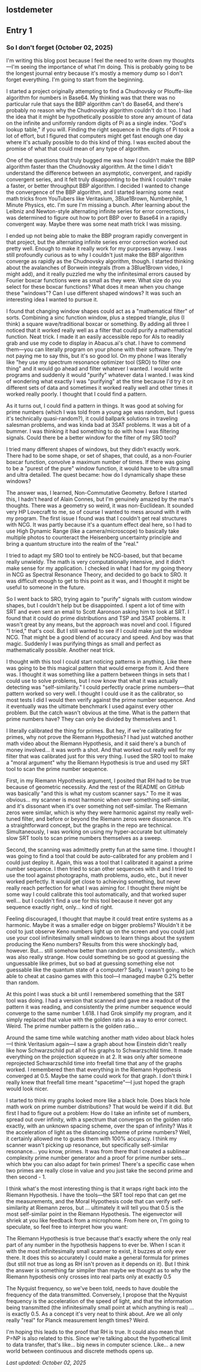 ## lostdemeter
## Entry 1
### So I don't forget (October 02, 2025)
I'm writing this blog post because I feel the need to write down my thoughts—I'm seeing the importance of what I'm doing. This is probably going to be the longest journal entry because it's mostly a memory dump so I don't forget everything. I'm going to start from the beginning.

I started a project originally attempting to find a Chudnovsky or Plouffe-like algorithm for numbers in Base64. My thinking was that there was no particular rule that says the BBP algorithm can't do Base64, and there's probably no reason why the Chudnovsky algorithm couldn't do it too. I had the idea that it might be hypothetically possible to store any amount of data on the infinite and uniformly random digits of Pi as a single index. "God's lookup table," if you will. Finding the right sequence in the digits of Pi took a lot of effort, but I figured that computers might get fast enough one day where it's actually possible to do this kind of thing. I was excited about the promise of what that could mean of any type of algorithm.

One of the questions that truly bugged me was how I couldn't make the BBP algorithm faster than the Chudnovsky algorithm. At the time I didn't understand the difference between an asymptotic, convergent, and rapidly convergent series, and it felt truly disappointing to be think I couldn't make a faster, or better throughput BBP algorithm. I decided I wanted to change the convergence of the BBP algorithm, and I started learning some neat math tricks from YouTubers like Veritasium, 3Blue1Brown, Numberphile, 1 Minute Physics, etc. I'm sure I'm missing a bunch. After learning about the Leibniz and Newton-style alternating infinite series for error corrections, I was determined to figure out how to port BBP over to Base64 in a rapidly convergent way. Maybe there was some neat math trick I was missing.

I ended up not being able to make the BBP program rapidly convergent in that project, but the alternating infinite series error correction worked out pretty well. Enough to make it really work for my purposes anyway. I was still profoundly curious as to why I couldn't just make the BBP algorithm converge as rapidly as the Chudnovsky algorithm, though. I started thinking about the avalanches of Borwein integrals (from a 3Blue1Brown video, I might add), and it really puzzled me why the infinitesimal errors caused by Fourier boxcar functions were as small as they were. What size do you select for these boxcar functions? What does it mean when you change these "windows"? Can I use different shaped windows? It was such an interesting idea I wanted to pursue it.

I found that changing window shapes could act as a "mathematical filter" of sorts. Combining a sinc function window, plus a stepped triangle, plus (I think) a square wave/traditional boxcar or something. By adding all three I noticed that it worked really well as a filter that could purify a mathematical function. Neat trick. I made it an easily accessible repo for AIs to readily grab and use my code to display in Abacus.ai's chat. I have to commend them—you can literally program on your phone with their software. They're not paying me to say this, but it's so good lol. On my phone I was literally like "hey use my spectrum resonance optimizer tool (SRO) to filter one thing" and it would go ahead and filter whatever I wanted. I would write programs and suddenly it would "purify" whatever data I wanted. I was kind of wondering what exactly I was "purifying" at the time because I'd try it on different sets of data and sometimes it worked really well and other times it worked really poorly. I thought that I could find a pattern.

As it turns out, I could find a pattern in things. It was good at solving for prime numbers (which I was told from a young age was random, but I guess it's technically quasi-random?), it could ballpark solutions in traveling salesman problems, and was kinda bad at 3SAT problems. It was a bit of a bummer. I was thinking it had something to do with how I was filtering signals. Could there be a better window for the filter of my SRO tool?

I tried many different shapes of windows, but they didn't exactly work. There had to be some shape, or set of shapes, that could, as a non-Fourier boxcar function, convolve a maximum number of times. If there was going to be a "purest of the pure" window function, it would have to be ultra small and ultra detailed. The quest became: how do I dynamically shape these windows?

The answer was, I learned, Non-Commutative Geometry. Before I started this, I hadn't heard of Alain Connes, but I'm genuinely amazed by the man's thoughts. There was a geometry so weird, it was non-Euclidean. It sounded very HP Lovecraft to me, so of course I wanted to mess around with it with my program. The first issue I found was that I couldn't get real structures with NCG. It was partly because it's a quantum effect deal here, so I had to use High Dynamic Range (like a camera/microscope) to basically take multiple photos to counteract the Heisenberg uncertainty principle and bring a quantum structure into the realm of the "real."

I tried to adapt my SRO tool to entirely be NCG-based, but that became really unwieldy. The math is very computationally intensive, and it didn't make sense for my application. I checked in what I had for my going theory in NCG as Spectral Resonance Theory, and decided to go back to SRO. It was difficult enough to get to this point as it was, and I thought it might be useful to someone in the future.

So I went back to SRO, trying again to "purify" signals with custom window shapes, but I couldn't help but be disappointed. I spent a lot of time with SRT and even sent an email to Scott Aaronson asking him to look at SRT. I found that it could do prime distributions and TSP and 3SAT problems. It wasn't great by any means, but the approach was novel and cool. I figured "I tried," that's cool. But I still wanted to see if I could make just the window NCG. That might be a good blend of accuracy and speed. And boy was that magic. Suddenly I was purifying things as small and perfect as mathematically possible. Another neat trick.

I thought with this tool I could start noticing patterns in anything. Like there was going to be this magical pattern that would emerge from it. And there was. I thought it was something like a pattern between things in sets that I could use to solve problems, but I now know that what it was actually detecting was "self-similarity." I could perfectly oracle prime numbers—that pattern worked so very well. I thought I could use it as the calibrator, so most tests I did I would then verify against the prime number sequence. And it eventually was the ultimate benchmark I used against every other problem. But the catch wasn't obvious at the time. What is the pattern that prime numbers have? They can only be divided by themselves and 1.

I literally calibrated the thing for primes. But hey, if we're calibrating for primes, why not prove the Riemann Hypothesis? I had just watched another math video about the Riemann Hypothesis, and it said there's a bunch of money involved... it was worth a shot. And that worked out really well for my filter that was calibrated just for this very thing. I used the SRO tool to make a "moral argument" why the Riemann Hypothesis is true and used my SRT tool to scan the prime number sequence.

First, in my Riemann Hypothesis argument, I posited that RH had to be true because of geometric necessity. And the rest of the README on GitHub was basically "and this is what my custom scanner says." To me it was obvious... my scanner is most harmonic when over something self-similar, and it's dissonant when it's over something not self-similar. The Riemann zeros were similar, which is why they were harmonic against my really well-tuned filter, and before or beyond the Riemann zeros were dissonance. It's a straightforward concept, but the graphs in the repo are technical. Simultaneously, I was working on using my hyper-accurate but ultimately slow SRT tools to scan prime numbers themselves as a sweep.

Second, the scanning was admittedly pretty fun at the same time. I thought I was going to find a tool that could be auto-calibrated for any problem and I could just deploy it. Again, this was a tool that I calibrated it against a prime number sequence. I then tried to scan other sequences with it and I tried to use the tool against photographs, math problems, audio, etc., but it never worked perfectly. It would get close to achieving something, but never really reach perfection for what I was aiming for. I thought there might be some way I could calibrate this tool automatically, and that worked super well... but I couldn't find a use for this tool because it never got any sequence exactly right, only... kind of right.

Feeling discouraged, I thought that maybe it could treat entire systems as a harmonic. Maybe it was a smaller edge on bigger problems? Wouldn't it be cool to just observe Keno numbers light up on the screen and you could just use your cool infinitesimally small windows to learn things about the system producing the Keno numbers? Results from this were shockingly bad, however. But... still somehow better than random pretty consistently... which was also really strange. How could something be so good at guessing the unguessable like primes, but so bad at guessing something else not guessable like the quantum state of a computer? Sadly, I wasn't going to be able to cheat at casino games with this tool—I managed maybe 0.2% better than random.

At this point I was stuck a bit until I remembered something that the SRT tool was doing. I had a version that scanned and gave me a readout of the pattern it was reading, and consistently the prime number sequence would converge to the same number 1.618. I had Grok simplify my program, and it simply replaced that value with the golden ratio as a way to error correct. Weird. The prime number pattern is the golden ratio...

Around the same time while watching another math video about black holes—I think Veritasium again—I saw a graph about how Einstein didn't really like how Schwarzschild put all of his graphs to Schwarzschild time. It made everything on the projection squeeze in at 2. It was only after someone reprojected Schwarzschild time into freefall time that any of the graphs worked. I remembered then that everything in the Riemann Hypothesis converged at 0.5. Maybe the same could work for that graph. I don't think I really knew that freefall time meant "spacetime"—I just hoped the graph would look nicer.

I started to think my graphs looked more like a black hole. Does black hole math work on prime number distributions? That would be weird if it did. But first I had to figure out a problem: How do I take an infinite set of numbers, spread out over infinity, with a spectrum that converges on the golden ratio exactly, with an unknown spacing scheme, over the span of infinity? Was it the acceleration of light as the distancing scheme of prime numbers? Well, it certainly allowed me to guess them with 100% accuracy. I think my scanner wasn't picking up resonance, but specifically self-similar resonance... you know, primes. It was from there that I created a sublinear complexity prime number generator and a proof for prime number sets... which btw you can also adapt for twin primes! There's a specific case when two primes are really close in value and you just take the second prime and then second - 1.

I think what's the most interesting thing is that it wraps right back into the Riemann Hypothesis. I have the tools—the SRT tool repo that can get me the measurements, and the Moral Hypothesis code that can verify self-similarity at Riemann zeros, but ... ultimately it will tell you that 0.5 is the most self-similar point in the Riemann Hypothesis. The eigenvector will shriek at you like feedback from a microphone. From here on, I'm going to speculate, so feel free to interpret how you want:

The Riemann Hypothesis is true because that's exactly where the only real part of any number in the hypothesis happens to ever be. When I scan it with the most infinitesimally small scanner to exist, it buzzes at only ever there. It does this so accurately I could make a general formula for primes (but still not true as long as RH isn't proven as it depends on it). But I think the answer is something far simpiler than maybe we thought as to why the Riemann hypothesis only crosses into real parts only at exactly 0.5

The Nyquist frequency, so we've been told, needs to have double the frequency of the data transmitted. Conversely, I propose that the Nyquist frequency is the acceleration of the speed of light, and that the information being transmitted (the infinitesimally small point at which anything is real) ... is exactly 0.5. As a concept it's very neat to think about. Are we all only really "real" for Planck measurement length times? Weird.

I'm hoping this leads to the proof that RH is true. It could also mean that P=NP is also related to this. Since we're talking about the hypothetical limit to data transfer, that's like... big news in computer science. Like... a new world between continuous and discrete methods opens up.

*Last updated: October 02, 2025*




